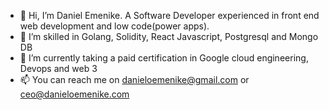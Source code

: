 - 👋 Hi, I’m Daniel Emenike. A Software Developer experienced in front end web development and low code(power apps).
- 👀 I’m skilled in Golang, Solidity, React Javascript, Postgresql and Mongo DB
- 🌱 I’m currently taking a paid certification in Google cloud engineering, Devops and web 3
- 📫 You can reach me on danieloemenike@gmail.com or ceo@danieloemenike.com

<!---
danieloemenike/danieloemenike is a ✨ special ✨ repository because its `README.md` (this file) appears on your GitHub profile.
You can click the Preview link to take a look at your changes.
--->
